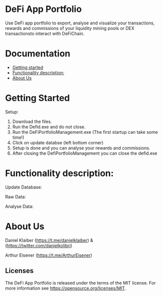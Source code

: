 # DeFi App Portfolio

Use DeFi app portfolio to export, analyse and visualize your transactions, rewards and commissions of your liquidity mining pools or DEX transactionsto interact with DeFiChain. 

# Documentation

- [Getting started](#getting-started)
- [Functionality description:](#functionality-description)
- [About Us](#about-us)

# Getting Started
Setup:
  1. Download the files.
  2. Run the Defid.exe and do not close.
  3. Run the DeFiPortfolioManagement.exe (The first startup can take some time!)
  4. Click on update databse (left bottom corner)
  5. Setup is done and you can analyse your rewards and commissions.
  6. After closing the DefiPortfolioManagement you can close the defid.exe
  
# Functionality description:
Update Database:

Raw Data:

Analyse Data:

# About Us
Daniel Klaiber (https://t.me/danielklaiber) & (https://twitter.com/danielkolibri)

Arthur Eisener (https://t.me/ArthurEisener)

## Licenses

The DeFi App Portfolio is released under the terms of the MIT license. For more information see https://opensource.org/licenses/MIT.
